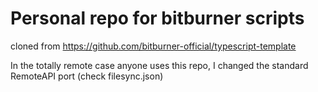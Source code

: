 # Personal repo for bitburner scripts

cloned from https://github.com/bitburner-official/typescript-template

In the totally remote case anyone uses this repo, I changed the standard RemoteAPI port (check filesync.json)